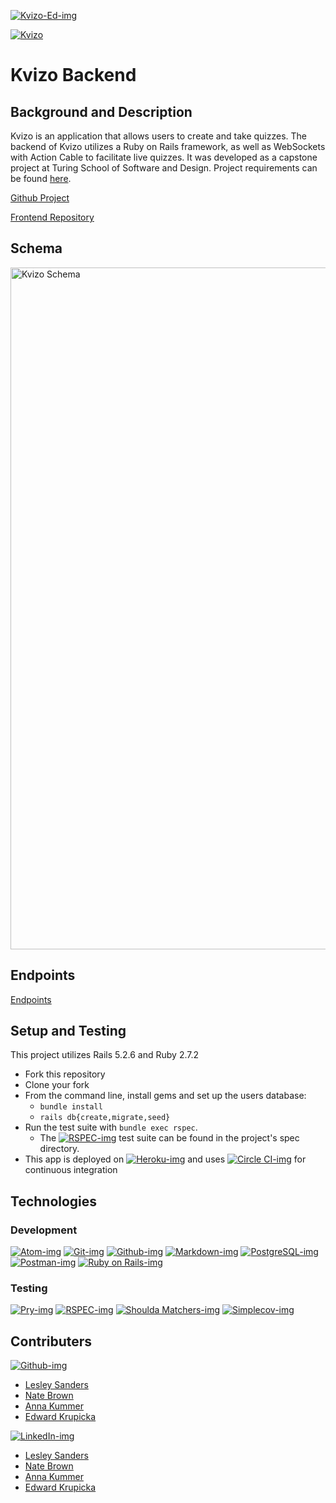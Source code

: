 [![Kvizo-Ed-img](https://img.shields.io/badge/KvizoEd-ff69b4.svg?logo=data:image/png;base64,iVBORw0KGgoAAAANSUhEUgAAAaQAAAGkAQMAAABEgsN2AAAABlBMVEXSVJvw8PBBhms0AAAAk0lEQVR4nO3LywmAMABEwYAFWJKtWWpK8OhJPcUPMSiCiGTedXfC/KAhUBRFURR1rWK4X0dRFEVRFEVRFEVRv1NZU/o0pzNFURRFURRFURRFURRFURRFURRFUVQ9KqZTV1SHS0HlURRFURRFURRFUdRbai2dx2zZ1FpfVO3+RlEURVEURVEURVGfq5tRFEVRVEVqAQt/yMKEdYNrAAAAAElFTkSuQmCC)](https://kvizofe.herokuapp.com/)

[![Kvizo](https://circleci.com/gh/Kvizo-Ed/kvizo-be.svg?style=svg)](https://app.circleci.com/pipelines/github/Kvizo-Ed/kvizo-be?)

# Kvizo Backend

## Background and Description

Kvizo is an application that allows users to create and take quizzes.  The backend of Kvizo utilizes a Ruby on Rails framework, as well as WebSockets with Action Cable to facilitate live quizzes.  It was developed as a capstone project at Turing School of Software and Design.  Project requirements can be found [here](https://mod4.turing.edu/projects/capstone/).

[Github Project](https://github.com/Kvizo-Ed)

[Frontend Repository](https://github.com/Kvizo-Ed/kvizo-fe)

## Schema

<img width="1091" alt="Kvizo Schema" src="https://user-images.githubusercontent.com/87659229/154350131-e3793dc1-8c58-4692-95cc-aede5b96057f.png">


## Endpoints

[Endpoints](https://github.com/Kvizo-Ed/kvizo-be/blob/main/endpoints.md)

## Setup and Testing

This project utilizes Rails 5.2.6 and Ruby 2.7.2

* Fork this repository
* Clone your fork
* From the command line, install gems and set up the users database:
    * `bundle install`
    * `rails db{create,migrate,seed}`
* Run the test suite with `bundle exec rspec`.
  * The [![RSPEC-img](https://img.shields.io/badge/rspec-b81818.svg?&style=flaste&logo=rubygems&logoColor=white)](https://rspec.info/)
 test suite can be found in the project's spec directory.
* This app is deployed on [![Heroku-img](https://img.shields.io/badge/Heroku-430098.svg?&style=flaste&logo=heroku&logoColor=white)](https://www.heroku.com/) and uses [![Circle CI-img](https://img.shields.io/badge/-CircleCi-brightgreen.svg?logo=LOGO)](https://circleci.com/)
 for continuous integration

## Technologies

### Development
[![Atom-img](https://img.shields.io/badge/Atom-66595C.svg?&style=flaste&logo=atom&logoColor=white)](https://atom.io/)
[![Git-img](https://img.shields.io/badge/Git-F05032.svg?&style=flaste&logo=git&logoColor=white)](https://git-scm.com/)
[![Github-img](https://img.shields.io/badge/GitHub-181717.svg?&style=flaste&logo=github&logoColor=white)](https://github.com/)
[![Markdown-img](https://img.shields.io/badge/Markdown-000000.svg?&style=flaste&logo=markdown&logoColor=white)](https://www.markdownguide.org/)
[![PostgreSQL-img](https://img.shields.io/badge/PostgreSQL-4169E1.svg?&style=flaste&logo=postgresql&logoColor=white)](https://www.postgresql.org/)
[![Postman-img](https://img.shields.io/badge/Postman-FF6C37.svg?&style=flaste&logo=Postman&logoColor=white)](https://www.postman.com/)
[![Ruby on Rails-img](https://img.shields.io/badge/Ruby%20On%20Rails-b81818.svg?&style=flat&logo=rubyonrails&logoColor=white)](https://rubyonrails.org/)

### Testing
[![Pry-img](https://img.shields.io/badge/pry-b81818.svg?&style=flaste&logo=rubygems&logoColor=white)](https://rubygems.org/gems/pry-rails)
[![RSPEC-img](https://img.shields.io/badge/rspec-b81818.svg?&style=flaste&logo=rubygems&logoColor=white)](https://rspec.info/)
[![Shoulda Matchers-img](https://img.shields.io/badge/shoulda--matchers-b81818.svg?&style=flaste&logo=rubygems&logoColor=white)](https://matchers.shoulda.io/)
[![Simplecov-img](https://img.shields.io/badge/simplecov-b81818.svg?&style=flaste&logo=rubygems&logoColor=white)](https://rubygems.org/gems/simplecov)


## Contributers

[![Github-img](https://img.shields.io/badge/GitHub-181717.svg?&style=flaste&logo=github&logoColor=white)](https://github.com/)

- [Lesley Sanders](https://github.com/lgsriclas)
- [Nate Brown](https://github.com/yosoynatebrown)
- [Anna Kummer](https://github.com/annamkummer)
- [Edward Krupicka](https://github.com/edwardkrupicka)

[![LinkedIn-img](https://img.shields.io/badge/LinkedIn-0077B5?style=flaste&logo=linkedin&logoColor=white)](https://www.linkedin.com/)

- [Lesley Sanders](https://www.linkedin.com/in/lesley-sanders/)
- [Nate Brown](https://www.linkedin.com/in/nathanbrownco/)
- [Anna Kummer](https://www.linkedin.com/in/anna-m-kummer/)
- [Edward Krupicka](https://www.linkedin.com/in/edwardkrupicka/)

